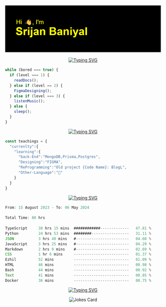![Header](./header.png)


<p align="center">
<a href="https://git.io/typing-svg"><img src="https://readme-typing-svg.demolab.com?font=Moirai+One&size=50&pause=1000&center=true&vCenter=true&width=1500&height=300&lines=Welcome+to+My+GitHub+Profile;I+'+m+a+Full-Stack-Developer+from+India;Loves+To+play+%3CbasketBall+%2F%3E+and+%3CListenSongs+%2F%3E" alt="Typing SVG" /></a>
</p>

```javascript
while (bored === true) {
  if (level === 1) {
    readDocs();
  } else if (level == 2) {
    FigmaDesigning();
  } else if (level === 3) {
    listenMusic();
  } else {
    sleep();
  }
}
```
<p align="center">
<a href="https://git.io/typing-svg"><img src="https://readme-typing-svg.demolab.com?font=Press+Start+2P&size=40&duration=6000&pause=10000&color=FF0000&center=true&vCenter=true&width=450&height=60&lines=Currently" alt="Typing SVG" /></a>
</p>

```typeScript
const teachings = {
  "currenlty":{
    "learning":{
      "back-End":"MongoDB,Prisma,Postgres",
      "Designing":"FIGMA",
      "ReProgramming":"Old project {Code Name}: BlogL",
      "Other-Language":"🐍"
    }
  }
}
```


<p align="center">
  <a href="https://git.io/typing-svg"><img src="https://readme-typing-svg.demolab.com?font=Tilt+Prism&size=30&pause=1000&color=0FF75B&center=true&vCenter=true&width=800&height=80&lines=Time+spent+on+various+Programming+languages" alt="Typing SVG" /></a>
</p>

<!--START_SECTION:waka-->

```TypeScript
From: 15 August 2023 - To: 06 May 2024

Total Time: 80 hrs

TypeScript     38 hrs 15 mins  ############-------------   47.81 %
Python         24 hrs 53 mins  ########-----------------   31.11 %
JSON           3 hrs 40 mins   #------------------------   04.60 %
JavaScript     3 hrs 25 mins   #------------------------   04.29 %
Markdown       2 hrs 9 mins    #------------------------   02.69 %
CSS            1 hr 6 mins     -------------------------   01.37 %
Ezhil          52 mins         -------------------------   01.09 %
HTML           46 mins         -------------------------   00.98 %
Bash           44 mins         -------------------------   00.92 %
Text           41 mins         -------------------------   00.85 %
Docker         36 mins         -------------------------   00.75 %
```

<!--END_SECTION:waka-->

<p align="center">
<a href="https://git.io/typing-svg"><img src="https://readme-typing-svg.demolab.com?font=Dancing+Script&size=40&pause=1000&color=EEF768&center=true&width=450&height=60&lines=Jokes+Of+The+Day" alt="Typing SVG" /></a>
</p>
<p align="center">
<img src="https://readme-jokes.vercel.app/api" alt="Jokes Card" />
</p>



